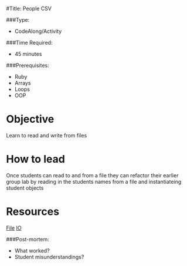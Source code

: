 #Title: People CSV

###Type:
- CodeAlong/Activity

###Time Required:
- 45 minutes

###Prerequisites:
- Ruby
- Arrays
- Loops
- OOP

# Objective
Learn to read and write from files

# How to lead
Once students can read to and from a file they can refactor their earlier group
lab by reading in the students names from a file and instantiateing student
objects

# Resources
[File](http://ruby-doc.org/core-2.0/File.html)
[IO](http://www.ruby-doc.org/core-1.9.3/IO.html)

###Post-mortem:
- What worked?
- Student misunderstandings?